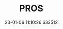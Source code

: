 ---
date: 23-01-06 11:10:26.633512
excerpt: PROSEGUR COMPANIA DE SEGURIDAD SA
header:
  teaser: https://via.placeholder.com/200x200.png
order: 17
sidebar:
- image: https://via.placeholder.com/350x250.png
  image_alt: logo
  text: TBC
  title: Role
title: PROS
---
